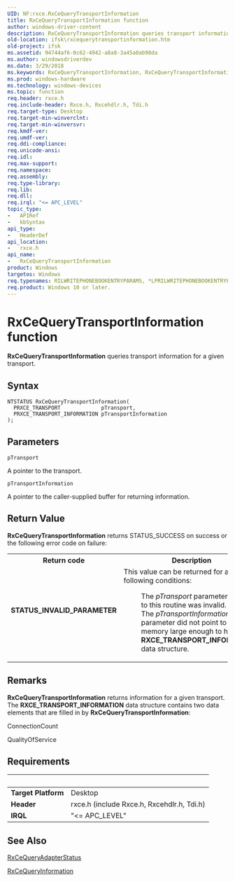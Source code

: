 ```yaml
---
UID: NF:rxce.RxCeQueryTransportInformation
title: RxCeQueryTransportInformation function
author: windows-driver-content
description: RxCeQueryTransportInformation queries transport information for a given transport.
old-location: ifsk\rxcequerytransportinformation.htm
old-project: ifsk
ms.assetid: 94744af6-0c62-4942-a8a8-3a45a0ab98da
ms.author: windowsdriverdev
ms.date: 3/29/2018
ms.keywords: RxCeQueryTransportInformation, RxCeQueryTransportInformation function [Installable File System Drivers], ifsk.rxcequerytransportinformation, rxce/RxCeQueryTransportInformation, rxref_db01b7e1-b0ea-4d42-99b8-c9b55fc34fb6.xml
ms.prod: windows-hardware
ms.technology: windows-devices
ms.topic: function
req.header: rxce.h
req.include-header: Rxce.h, Rxcehdlr.h, Tdi.h
req.target-type: Desktop
req.target-min-winverclnt: 
req.target-min-winversvr: 
req.kmdf-ver: 
req.umdf-ver: 
req.ddi-compliance: 
req.unicode-ansi: 
req.idl: 
req.max-support: 
req.namespace: 
req.assembly: 
req.type-library: 
req.lib: 
req.dll: 
req.irql: "<= APC_LEVEL"
topic_type:
-	APIRef
-	kbSyntax
api_type:
-	HeaderDef
api_location:
-	rxce.h
api_name:
-	RxCeQueryTransportInformation
product: Windows
targetos: Windows
req.typenames: RILWRITEPHONEBOOKENTRYPARAMS, *LPRILWRITEPHONEBOOKENTRYPARAMS
req.product: Windows 10 or later.
---
```



# RxCeQueryTransportInformation function
<b>RxCeQueryTransportInformation</b> queries transport information for a given transport.

## Syntax

```
NTSTATUS RxCeQueryTransportInformation(
  PRXCE_TRANSPORT             pTransport,
  PRXCE_TRANSPORT_INFORMATION pTransportInformation
);
```

## Parameters

`pTransport`

A pointer to the transport.

`pTransportInformation`

A pointer to the caller-supplied buffer for returning information.


## Return Value

<b>RxCeQueryTransportInformation</b> returns STATUS_SUCCESS on success or the following error code on failure: 

<table>
<tr>
<th>Return code</th>
<th>Description</th>
</tr>
<tr>
<td width="40%">
<dl>
<dt><b>STATUS_INVALID_PARAMETER</b></dt>
</dl>
</td>
<td width="60%">
This value can be returned for any of the following conditions:

<dl>
<dd>
The <i>pTransport</i> parameter passed to this routine was invalid.

</dd>
<dd>
The <i>pTransportInformation</i> parameter did not point to allocated memory large enough to hold an <b>RXCE_TRANSPORT_INFORMATION</b> data structure. 

</dd>
</dl>
</td>
</tr>
</table>

## Remarks

<b>RxCeQueryTransportInformation</b> returns information for a given transport. The <b>RXCE_TRANSPORT_INFORMATION</b> data structure contains two data elements that are filled in by <b>RxCeQueryTransportInformation</b>:

ConnectionCount

QualityOfService

## Requirements
| &nbsp; | &nbsp; |
| ---- |:---- |
| **Target Platform** | Desktop |
| **Header** | rxce.h (include Rxce.h, Rxcehdlr.h, Tdi.h) |
| **IRQL** | "<= APC_LEVEL" |

## See Also

<a href="https://msdn.microsoft.com/library/windows/hardware/ff553456">RxCeQueryAdapterStatus</a>



<a href="https://msdn.microsoft.com/library/windows/hardware/ff553461">RxCeQueryInformation</a>